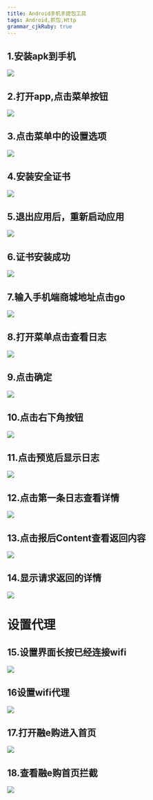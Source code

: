 ```yaml
---
title: Android手机手提包工具
tags: Android,抓包,Http
grammar_cjkRuby: true
---
```


## 1.安装apk到手机
![](1intallapptophone.png)
## 2.打开app,点击菜单按钮
![](2openapp.png)
## 3.点击菜单中的设置选项
![](3.clicksetting.png)
## 4.安装安全证书
![](4.clickinstallcertification.png)
## 5.退出应用后，重新启动应用
![](5exitappandopenapp.png)
## 6.证书安装成功
![](6certificationsuccess.png)
## 7.输入手机端商城地址点击go
![](7.inputwebsite.png)
## 8.打开菜单点击查看日志
![](8.openmenu_console_log.png)
## 9.点击确定
![](9.clickok.png)

## 10.点击右下角按钮
![](10.clickrightbottombutton.png)

## 11.点击预览后显示日志
![](11.showlog.png)

## 12.点击第一条日志查看详情
![](12.lookfirstlog.png)
## 13.点击报后Content查看返回内容
![](13.lookdetailcontent.png)
## 14.显示请求返回的详情
![](14.showresponsedetail.png)



# 设置代理
## 15.设置界面长按已经连接wifi
![](15.longpresswifi.png)

## 16设置wifi代理
![](16.setproxy.png)

## 17.打开融e购进入首页
![](17.openemallmobile.png)
## 18.查看融e购首页拦截
![](18.interceptorresponse.png)